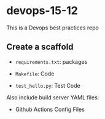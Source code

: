 # devops-15-12
This is a Devops best practices repo

## Create a scaffold

- `requirements.txt`: packages

- `Makefile`: Code

- `test_hello.py`: Test Code

Also include build server YAML files:

- Github Actions Config Files
